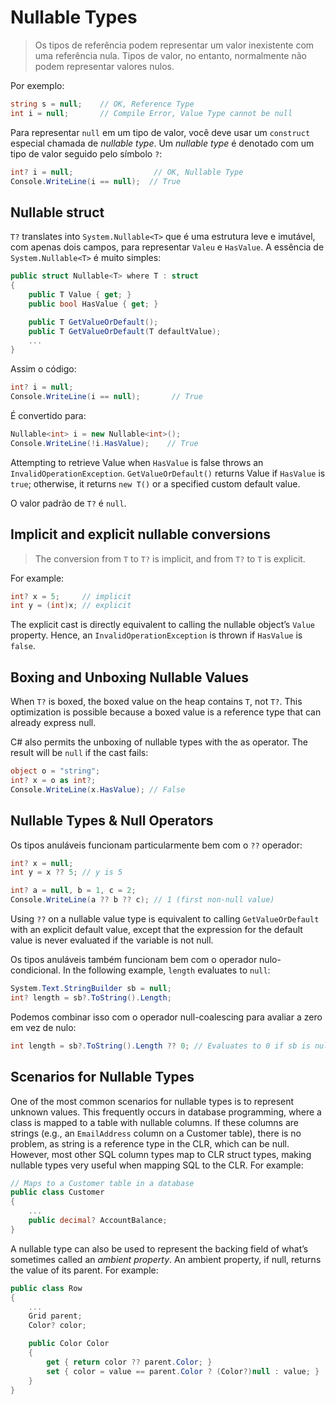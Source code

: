 # Nullable Types

> Os tipos de referência podem representar um valor inexistente com uma referência nula. Tipos de valor, no entanto, normalmente não podem representar valores nulos.

Por exemplo:

```csharp
string s = null;    // OK, Reference Type
int i = null;       // Compile Error, Value Type cannot be null
```

Para representar `null` em um tipo de valor, você deve usar um `construct` especial chamada de *nullable type*. Um *nullable type* é denotado com um tipo de valor seguido pelo símbolo `?`:

```csharp
int? i = null;                  // OK, Nullable Type
Console.WriteLine(i == null);  // True
```

## Nullable<T> struct

`T?` translates into `System.Nullable<T>` que é uma estrutura leve e imutável, com apenas dois campos, para representar `Valeu` e `HasValue`. A essência de `System.Nullable<T>` é muito simples:

```csharp
public struct Nullable<T> where T : struct
{
    public T Value { get; }
    public bool HasValue { get; }

    public T GetValueOrDefault();
    public T GetValueOrDefault(T defaultValue);
    ...
}
```

Assim o código:

```csharp
int? i = null;
Console.WriteLine(i == null);       // True
```

É convertido para:

```csharp
Nullable<int> i = new Nullable<int>();
Console.WriteLine(!i.HasValue);    // True
```

Attempting to retrieve Value when `HasValue` is false throws an `InvalidOperationException`. `GetValueOrDefault()` returns Value if `HasValue` is `true`; otherwise, it returns `new T()` or a specified custom default value.

O valor padrão de `T?` é `null`.

## Implicit and explicit nullable conversions

> The conversion from `T` to `T?` is implicit, and from `T?` to `T` is explicit.

For example:

```csharp
int? x = 5;     // implicit
int y = (int)x; // explicit
```

The explicit cast is directly equivalent to calling the nullable object’s `Value` property. Hence, an `InvalidOperationException` is thrown if `HasValue` is `false`.

## Boxing and Unboxing Nullable Values

When `T?` is boxed, the boxed value on the heap contains `T`, not `T?`. This optimization is possible because a boxed value is a reference type that can already express null.

C# also permits the unboxing of nullable types with the as operator. The result will be `null` if the cast fails:

```csharp
object o = "string";
int? x = o as int?;
Console.WriteLine(x.HasValue); // False
```

## Nullable Types & Null Operators

Os tipos anuláveis ​​funcionam particularmente bem com o `??` operador:

```csharp
int? x = null;
int y = x ?? 5; // y is 5

int? a = null, b = 1, c = 2;
Console.WriteLine(a ?? b ?? c); // 1 (first non-null value)
```

Using `??` on a nullable value type is equivalent to calling `GetValueOrDefault` with an explicit default value, except that the expression for the default value is never evaluated if the variable is not null.

Os tipos anuláveis ​​também funcionam bem com o operador nulo-condicional. In the following example, `length` evaluates to `null`:

```csharp
System.Text.StringBuilder sb = null;
int? length = sb?.ToString().Length;
```

Podemos combinar isso com o operador null-coalescing para avaliar a zero em vez de nulo:

```csharp
int length = sb?.ToString().Length ?? 0; // Evaluates to 0 if sb is null
```

## Scenarios for Nullable Types

One of the most common scenarios for nullable types is to represent unknown values. This frequently occurs in database programming, where a class is mapped to a table with nullable columns. If these columns are strings (e.g., an `EmailAddress` column on a Customer table), there is no problem, as string is a reference type in the CLR, which can be null. However, most other SQL column types map to CLR struct types, making nullable types very useful when mapping SQL to the CLR. For example:

```csharp
// Maps to a Customer table in a database
public class Customer
{
    ...
    public decimal? AccountBalance;
}
```

A nullable type can also be used to represent the backing field of what’s sometimes called an *ambient property*. An ambient property, if null, returns the value of its parent. For example:

```csharp
public class Row
{
    ...
    Grid parent;
    Color? color;

    public Color Color
    {
        get { return color ?? parent.Color; }
        set { color = value == parent.Color ? (Color?)null : value; }
    }
}
```
